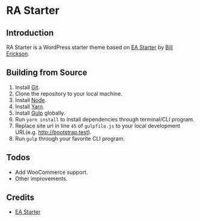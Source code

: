 # RA Starter

## Introduction

RA Starter is a WordPress starter theme based on [EA Starter](https://github.com/billerickson/EA-Starter/) by [Bill Erickson](https://www.billerickson.net/).

## Building from Source

1. Install [Git](https://git-scm.com/).
2. Clone the repository to your local machine.
3. Install [Node](https://nodejs.org/en/).
4. Install [Yarn](https://yarnpkg.com/).
5. Install [Gulp](https://gulpjs.com/) globally.
6. Run `yarn install` to install dependencies through terminal/CLI program.
6. Replace site url in line `45` of `gulpfile.js` to your local development URL(e.g. http://bootstrap.test).
7. Run `gulp` through your favorite CLI program.

## Todos

* Add WooCommerce support.
* Other improvements.

## Credits

* [EA Starter](https://github.com/billerickson/EA-Starter/)